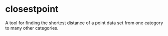 # closestpoint
A tool for finding the shortest distance of a point data set from one category to many other categories.
